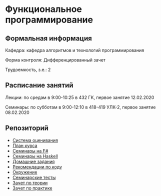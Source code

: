 # Функциональное программирование

## Формальная информация

Кафедра: кафедра алгоритмов и технологий программирования

Форма контроля: Дифференцированный зачет

Трудоемкость, з.е.: 2

## Расписание занятий

Лекции: по средам в 9:00-10:25 в 432 ГК, первое занятие 12.02.2020

Семинары: по субботам в 9:00-12:10 в 418-419 УЛК-2, первое занятие 08.02.2020

## Репозиторий

* [Система оценивания](scoring.md)
* [План курса](plan.md)
* [Семинары на F#](FSharp/)
* [Семинары на Haskell](Haskell/)
* [Домашние задания](contests.md)
* [Рекомендации по коду](issues.md)
* [Окружение](environment.md)
* [Семинарские тесты](tests.md)
* [Зачет по теории](exam-theory.md)
* [Зачет по практике](Exam/)
